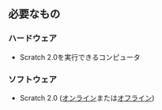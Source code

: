 ## 必要なもの

### ハードウェア

+ Scratch 2.0を実行できるコンピュータ

### ソフトウェア

+ Scratch 2.0 ([オンライン](https://scratch.mit.edu/projects/editor/)または[オフライン](https://scratch.mit.edu/scratch2download/))